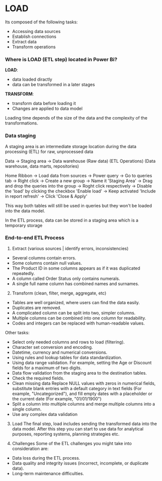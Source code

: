 # LOAD
Its composed of the following tasks:
- Accessing data sources
- Establish connections
- Extract data
- Transform operations

### Where is LOAD (ETL step) located in Power Bi?
**LOAD**:
- data loaded diractly
- data can be transformed in a later stages

**TRANSFORM**:
- transform data before loading it
- Changes are applied to data model

Loading time depends of the size of the data and the complexity of the transformations.

### Data staging
A staging area is an intermediate storage location during the data processing (ETL) for raw, unprocessed data 

Data        ->  Staging area       ->  Data warehouse
(Raw data)     (ETL Operations)     (Data warehouse, data marts, repositories)

Home Ribbon -> Load data from sources -> Power query -> Go to queries tab -> Right click -> Create a new group -> Name it 'Staging Area' -> Drag and drop the queries into the group -> Roght click respectively -> Disable the 'load' by clicking the checkbox 'Enable load' -> Keep activated 'Include in report refresh' -> Click 'Close & Apply'

This way both tables will still be used in queries but they won't be loaded into the data model.

In the ETL process, data can be stored in a staging area which is a temporary storage

### End-to-end ETL Process
1. Extract (various sources | identify errors, inconsistencies)
- Several columns contain errors.
- Some columns contain null values.
- The Product ID in some columns appears as if it was duplicated repeatedly.
- A column called Order Status only contains numerals.
- A single full name column has combined names and surnames.

2. Transform (clean, filter, merge, aggregate, etc)
- Tables are well organized, where users can find the data easily.
- Duplicates are removed.
- A complicated column can be split into two, simpler columns.
- Multiple columns can be combined into one column for readability.
- Codes and integers can be replaced with human-readable values.

Other tasks:
- Select only needed columns and rows to load (filtering).
- Character set conversion and encoding.
- Datetime, currency and numerical conversions.
- Using rules and lookup tables for data standardization.
- Using data range validation. For example, setting the Age or Discount fields for a maximum of two digits.
- Data flow validation from the staging area to the destination tables.
- Check the required fields.
- Clean missing data Replace NULL values with zeros in numerical fields, substitute blank entries with a default category in text fields (For example, "Uncategorized"), and fill empty dates with a placeholder or the current date (For example, "01/01/1900")
- Split a column into multiple columns and merge multiple columns into a single column.
- Use any complex data validation

3. Load
The final step, load includes sending the transformed data into the data model. After this step you can start to use data for analytical purposes, reporting systems, planning strategies etc.

4. Challenges
Some of the ETL challenges you might take into consideration are:
- Data loss during the ETL process.
- Data quality and integrity issues (incorrect, incomplete, or duplicate data).
- Long-term maintenance difficulties.